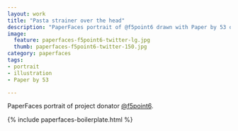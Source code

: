 ```yaml
---
layout: work
title: "Pasta strainer over the head"
description: "PaperFaces portrait of @f5point6 drawn with Paper by 53 on an iPad."
image: 
  feature: paperfaces-f5point6-twitter-lg.jpg
  thumb: paperfaces-f5point6-twitter-150.jpg
category: paperfaces
tags: 
- portrait
- illustration
- Paper by 53

---
```


PaperFaces portrait of project donator [@f5point6](http://twitter.com/f5point6).

{% include paperfaces-boilerplate.html %}